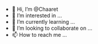- 👋 Hi, I’m @Chaaret
- 👀 I’m interested in ...
- 🌱 I’m currently learning ...
- 💞️ I’m looking to collaborate on ...
- 📫 How to reach me ...

<!---
Chaaret/Chaaret is a ✨ special ✨ repository because its `README.md` (this file) appears on your GitHub profile.
You can click the Preview link to take a look at your changes.
--->
